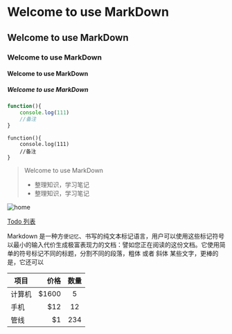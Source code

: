 # Welcome to use MarkDown
## Welcome to use MarkDown
### Welcome to use MarkDown
#### Welcome to use MarkDown
##### Welcome to use MarkDown

```javascript
function(){
	console.log(111)
	//备注
}
```

```
function(){
	console.log(111)
	//备注
}
```
> Welcome to use MarkDown
> * 整理知识，学习笔记
> * 整理知识，学习笔记

![home](https://tobeapro.github.io/img/user.png)

[Todo 列表](https://www.zybuluo.com/mdeditor?url=https://www.zybuluo.com/static/editor/md-help.markdown#13-待办事宜-todo-列表)

Markdown 是一种方`便记忆`、书写的纯文本标记语言，用户可以使用这些标记符号以最小的输入代价生成极富表现力的文档：譬如您正在阅读的这份文档。它使用简单的符号标记不同的标题，分割不同的段落，粗体 或者 斜体 某些文字，更棒的是，它还可以


| 项目        | 价格   |  数量  |
| --------   | -----:  | :----:  |
| 计算机     | \$1600 |   5     |
| 手机        |   \$12   |   12   |
| 管线        |    \$1    |  234  |